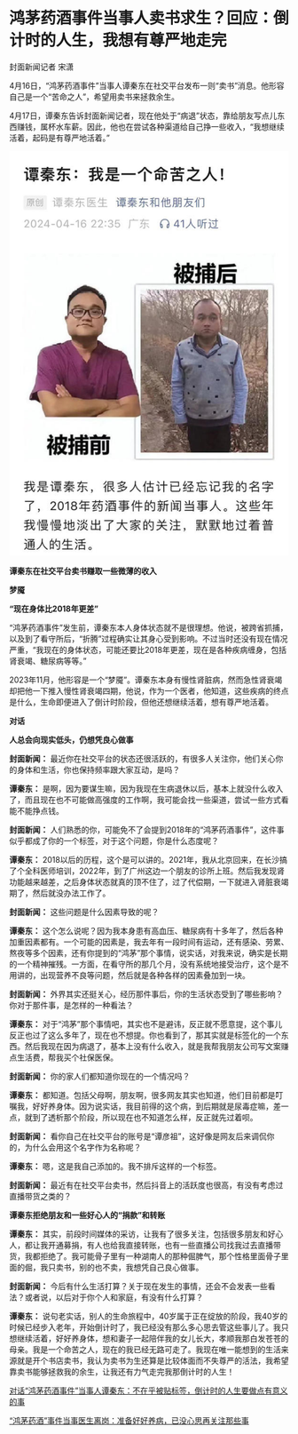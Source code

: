 # 鸿茅药酒事件当事人卖书求生？回应：倒计时的人生，我想有尊严地走完

封面新闻记者 宋潇

4月16日，“鸿茅药酒事件”当事人谭秦东在社交平台发布一则“卖书”消息。他形容自己是一个“苦命之人”，希望用卖书来拯救余生。

4月17日，谭秦东告诉封面新闻记者，现在他处于“病退”状态，靠给朋友写点儿东西赚钱，属杯水车薪。因此，他也在尝试各种渠道给自己挣一些收入，“我想继续活着，起码是有尊严地活着。”

![c853f128a608aab374b7dc0f84db905d.jpg](https://raw.githubusercontent.com/qqhsx/qqnews_image/main/2024/04/17/鸿茅药酒事件当事人卖书求生？回应：倒计时的人生，我想有尊严地走完/c853f128a608aab374b7dc0f84db905d.jpg)

**谭秦东在社交平台卖书赚取一些微薄的收入**

**梦魇**

**“现在身体比2018年更差”**

“鸿茅药酒事件”发生前，谭秦东本人身体状态就不是很理想。他说，被跨省抓捕，以及到了看守所后，“折腾”过程确实让其身心受到影响。不过当时还没有现在情况严重，“我现在的身体状态，可能还要比2018年更差，现在是各种疾病缠身，包括肾衰竭、糖尿病等等。”

2023年11月，他形容是一个“梦魇”。谭秦东本身有慢性肾脏病，然而急性肾衰竭却把他一下推入慢性肾衰竭四期，他说，作为一个医者，他知道，这些疾病的终点是什么，生命即便进入了倒计时阶段，但他还想继续活着，想有尊严地活着。

**对话**

**人总会向现实低头，仍想凭良心做事**

**封面新闻：** 最近你在社交平台的状态还很活跃的，有很多人关注你，他们关心你的身体和生活，你也保持频率跟大家互动，是吗？

**谭秦东：**
是啊，因为要谋生嘛，因为我现在生病退休以后，基本上就没什么收入了，而且现在也不可能做高强度的工作啊，我可能会找一些渠道，尝试一些方式看能不能挣点钱。

**封面新闻：** 人们熟悉的你，可能免不了会提到2018年的“鸿茅药酒事件”，这件事似乎都成了你的一个标签，对于这个问题，你是什么态度呢？

**谭秦东：**
2018以后的历程，这个是可以讲的。2021年，我从北京回来，在长沙搞了个全科医师培训，2022年，到了广州这边一个朋友的诊所上班。然后我发现肾功能越来越差，之后身体状态就真的顶不住了，过了代偿期，一下就进入肾脏衰竭期了，然后就没办法工作了。

**封面新闻：** 这些问题是什么因素导致的呢？

**谭秦东：**
这个怎么说呢？因为我本身患有高血压、糖尿病有十多年了，然后各种加重因素都有。一个可能的因素是，我去年有一段时间有运动，还有感染、劳累、熬夜等多个因素，还有你提到的“鸿茅”那个事情，说实话，对我来说，确实是长期的一个精神摧残。一方面，在看守所的那几个月，没有系统地接受治疗，这个是不用讲的，出现营养不良等问题，然后就是各种各样的因素叠加到一块。

**封面新闻：** 外界其实还挺关心，经历那件事后，你的生活状态受到了哪些影响？你对于那件事，是怎样的一种看法？

**谭秦东：**
对于“鸿茅”那个事情吧，其实也不是避讳，反正就不愿意提，这个事儿反正也过了这么多年了，现在也不想提。你也看到了，那其实就是标签化的一个东西。然后我现在因为病退了，基本上没有什么收入，就是我帮我朋友公司写文案赚点生活费，帮我买个社保医保。

**封面新闻：** 你的家人们都知道你现在的一个情况吗？

**谭秦东：**
都知道。包括父母啊，朋友啊，很多网友其实也知道，他们目前都是叮嘱我，好好养身体。因为说实话，我目前得的这个病，到后期就是尿毒症嘛，差一点，就到了透析那个阶段，所以现在也不知道怎么样，反正就先过着呗。

**封面新闻：** 看你自己在社交平台的账号是“谭彦祖”，这好像是网友后来调侃你的，为什么会用这个名字作为名称呢？

**谭秦东：** 嗯，这是我自己添加的。我不排斥这样的一个标签。

**封面新闻：** 最近有在社交平台卖书，然后抖音上的活跃度也很高，有没有考虑过直播带货之类的？

**谭秦东拒绝朋友和一些好心人的“捐款”和转账**

**谭秦东：**
其实，前段时间媒体的采访，让我有了很多关注，包括很多朋友和好心人，都让我开通募捐，有人也给我直接转账，也有一些直播公司找我过去直播带货，我都拒绝了。我可能骨子里有一种湖南人的那种倔脾气，那个性格里面骨子里面的倔，我只卖书，别的也不卖，我想凭自己良心做事。

**封面新闻：** 今后有什么生活打算？关于现在发生的事情，还会不会发表一些看法？或者说，以后对于你个人和家庭，有没有什么打算？

**谭秦东：**
说句老实话，别人的生命旅程中，40岁属于正在绽放的阶段，我40岁的时候已经步入老年，开始倒计时了，我已经没有那么多心思去管这些事儿了。我只想继续活着，好好养身体，想和妻子一起陪伴我的女儿长大，孝顺我那白发苍苍的母亲。我是一个命苦之人，现在的我已经无路可走了。我现在唯一能想到的生活来源就是开个书店卖书，我认为卖书为生还算是比较体面而不失尊严的活法，我希望靠卖书能够拯救我的余生，让我还有力气走完我那倒计时的人生！

[对话“鸿茅药酒事件”当事人谭秦东：不在乎被贴标签，倒计时的人生要做点有意义的事](https://news.qq.com/rain/a/20240330A07QAV00)

[“鸿茅药酒”事件当事医生离岗：准备好好养病，已没心思再关注那些事](https://news.qq.com/rain/a/20240325A08U2Q00)

